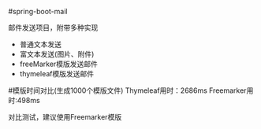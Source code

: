 #spring-boot-mail

邮件发送项目，附带多种实现

- 普通文本发送
- 富文本发送(图片、附件)
- freeMarker模版发送邮件
- thymeleaf模版发送邮件

#模版时间对比(生成1000个模版文件)
Thymeleaf用时：2686ms
Freemarker用时:498ms

对比测试，建议使用Freemarker模版
